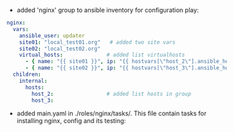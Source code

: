   * added 'nginx' group to ansible inventory for configuration play:
```yaml
nginx:
  vars:
    ansible_user: updater
    site01: "local_test01.org"   # added two site vars
    site02: "local_test02.org"
    virtual_hosts:              # added list virtualhosts
      - { name: "{{ site01 }}", ip: "{{ hostvars[\"host_2\"].ansible_host }}" }
      - { name: "{{ site02 }}", ip: "{{ hostvars[\"host_3\"].ansible_host }}" }
  children:
    internal:
      hosts:
        host_2:                 # added list hosts in group
        host_3:

```
  * added main.yaml in ./roles/nginx/tasks/. This file contain tasks for installing nginx, config and its testing:
``` 

